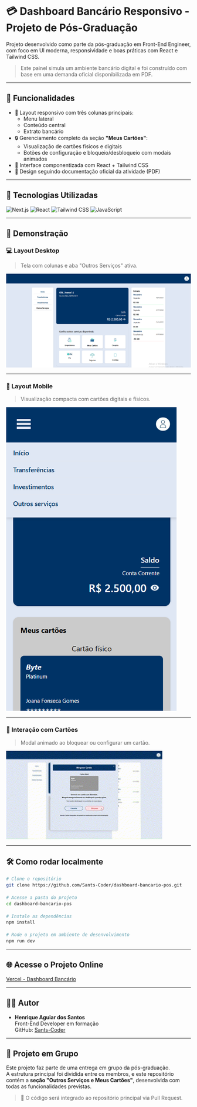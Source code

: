 # 💳 Dashboard Bancário Responsivo - Projeto de Pós-Graduação

Projeto desenvolvido como parte da pós-graduação em Front-End Engineer, com foco em UI moderna, responsividade e boas práticas com React e Tailwind CSS.

> Este painel simula um ambiente bancário digital e foi construído com base em uma demanda oficial disponibilizada em PDF.

---

## 📌 Funcionalidades

- 📂 Layout responsivo com três colunas principais:
  - Menu lateral
  - Conteúdo central
  - Extrato bancário
- 🔒 Gerenciamento completo da seção **"Meus Cartões"**:
  - Visualização de cartões físicos e digitais
  - Botões de configuração e bloqueio/desbloqueio com modais animados
- 🧩 Interface componentizada com React + Tailwind CSS
- 🎯 Design seguindo documentação oficial da atividade (PDF)

---

## 🚀 Tecnologias Utilizadas

![Next.js](https://img.shields.io/badge/Next.js-000?style=for-the-badge&logo=next.js&logoColor=white)
![React](https://img.shields.io/badge/React-20232A?style=for-the-badge&logo=react&logoColor=61DAFB)
![Tailwind CSS](https://img.shields.io/badge/TailwindCSS-0EA5E9?style=for-the-badge&logo=tailwindcss&logoColor=white)
![JavaScript](https://img.shields.io/badge/JavaScript-F7DF1E?style=for-the-badge&logo=javascript&logoColor=black)

---

## 📸 Demonstração

### 💻 Layout Desktop

> Tela com colunas e aba "Outros Serviços" ativa.

![Layout Desktop](./public/desktop-servicos.png)

---

### 📱 Layout Mobile

> Visualização compacta com cartões digitais e físicos.

![Layout Mobile](./public/mobile-cartoes.png)

---

### 🧊 Interação com Cartões

> Modal animado ao bloquear ou configurar um cartão.

![Modal Cartão](./public/modal-cartao.gif)


---

## 🛠️ Como rodar localmente

```bash
# Clone o repositório
git clone https://github.com/Sants-Coder/dashboard-bancario-pos.git

# Acesse a pasta do projeto
cd dashboard-bancario-pos

# Instale as dependências
npm install

# Rode o projeto em ambiente de desenvolvimento
npm run dev
```

---

## 🌐 Acesse o Projeto Online

[Vercel - Dashboard Bancário](https://SEU-LINK.vercel.app)

---

## 👨‍💻 Autor

- **Henrique Aguiar dos Santos**  
  Front-End Developer em formação  
  GitHub: [Sants-Coder](https://github.com/Sants-Coder)


---

## 🤝 Projeto em Grupo

Este projeto faz parte de uma entrega em grupo da pós-graduação.  
A estrutura principal foi dividida entre os membros, e este repositório contém a **seção "Outros Serviços e Meus Cartões"**, desenvolvida com todas as funcionalidades previstas.

> 🌟 O código será integrado ao repositório principal via Pull Request.
